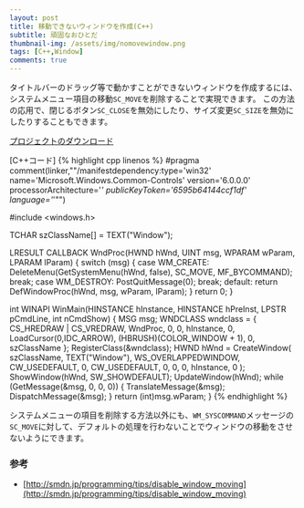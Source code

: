 ```yaml
---
layout: post
title: 移動できないウィンドウを作成(C++)
subtitle: 頑固なおひとだ
thumbnail-img: /assets/img/nomovewindow.png
tags: [C++,Window]
comments: true
---
```


タイトルバーのドラッグ等で動かすことができないウィンドウを作成するには、システムメニュー項目の移動`SC_MOVE`を削除することで実現できます。
この方法の応用で、閉じるボタン`SC_CLOSE`を無効にしたり、サイズ変更`SC_SIZE`を無効にしたりすることもできます。

[プロジェクトのダウンロード](https://github.com/kenjinote/NoMoveWindow/archive/master.zip)

[C++コード]
{% highlight cpp linenos %}
#pragma comment(linker,"\"/manifestdependency:type='win32' name='Microsoft.Windows.Common-Controls' version='6.0.0.0' processorArchitecture='*' publicKeyToken='6595b64144ccf1df' language='*'\"")

#include <windows.h>

TCHAR szClassName[] = TEXT("Window");

LRESULT CALLBACK WndProc(HWND hWnd, UINT msg, WPARAM wParam, LPARAM lParam)
{
  switch (msg)
  {
  case WM_CREATE:
    DeleteMenu(GetSystemMenu(hWnd, false), SC_MOVE, MF_BYCOMMAND);
    break;
  case WM_DESTROY:
    PostQuitMessage(0);
    break;
  default:
    return DefWindowProc(hWnd, msg, wParam, lParam);
  }
  return 0;
}

int WINAPI WinMain(HINSTANCE hInstance, HINSTANCE hPreInst, LPSTR pCmdLine, int nCmdShow)
{
  MSG msg;
  WNDCLASS wndclass = {
    CS_HREDRAW | CS_VREDRAW,
    WndProc,
    0,
    0,
    hInstance,
    0,
    LoadCursor(0,IDC_ARROW),
    (HBRUSH)(COLOR_WINDOW + 1),
    0,
    szClassName
  };
  RegisterClass(&wndclass);
  HWND hWnd = CreateWindow(
    szClassName,
    TEXT("Window"),
    WS_OVERLAPPEDWINDOW,
    CW_USEDEFAULT,
    0,
    CW_USEDEFAULT,
    0,
    0,
    0,
    hInstance,
    0
  );
  ShowWindow(hWnd, SW_SHOWDEFAULT);
  UpdateWindow(hWnd);
  while (GetMessage(&msg, 0, 0, 0))
  {
    TranslateMessage(&msg);
    DispatchMessage(&msg);
  }
  return (int)msg.wParam;
}
{% endhighlight %}

システムメニューの項目を削除する方法以外にも、`WM_SYSCOMMAND`メッセージの`SC_MOVE`に対して、デフォルトの処理を行わないことでウィンドウの移動をさせないようにできます。

###   参考
- [http://smdn.jp/programming/tips/disable_window_moving](http://smdn.jp/programming/tips/disable_window_moving)
